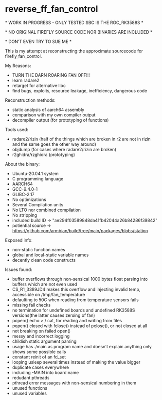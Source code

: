 # reverse\_ff\_fan\_control

\* WORK IN PROGRESS - ONLY TESTED SBC IS THE ROC\_RK3588S \*

\* NO ORIGINAL FIREFLY SOURCE CODE NOR BINARIES ARE INCLUDED \*

\* DON'T EVEN TRY TO SUE ME \*

This is my attempt at reconstructing the approximate sourcecode for firefly\_fan\_control.

My Reasons:

- TURN THE DARN ROARING FAN OFF!!!
- learn radare2
- retarget for alternative libc
- find bugs, exploits, resource leakage, inefficiency, dangerous code

Reconstruction methods:

- static analysis of aarch64 assembly
- comparison with my own compiler output
- decompiler output (for prototyping of functions)

Tools used:

- radare2/rizin (half of the things which are broken in r2 are not in rizin and the same goes the other way around)
- objdump (for cases where radare2/rizin are broken)
- r2ghidra/rzghidra (prototyping)

About the binary:

- Ubuntu-20.04.1 system
- C programming language
- AARCH64
- GCC-9.4.0-1
- GLIBC-2.17
- No optimizations
- Several Compilation units
- No LTO nor combined compilation
- No stripping
- included build ID -> "ae294f03589848da41fb42044a26b84286f39842"
- potiential source -> https://github.com/armbian/build/tree/main/packages/blobs/station

Exposed info:

- non-static function names
- global and local-static variable names
- decently clean code constructs

Issues found:

- buffer overflows through non-sensical 1000 bytes float parsing into buffers which are not even used
- CS\_R1\_3399JD4 makes this overflow and injecting invalid temp, accessible on /tmp/fan\_temperature
- defaulting to 50C when reading from temperature sensors fails
- missing fail checks
- no termination for undefined boards and undefined RK3588S versions(the latter causes zeroing of fan)
- popen() echo > / cat, for reading and writing from files
- popen() closed with fclose() instead of pclose(), or not closed at all
- not breaking on failed open()
- messy and incorrect logging
- childish static argument parsing
- usage has ./main as program name and doesn't explain anything only shows some possible calls
- constant reinit of an fd\_set
- looping usleep several times instead of making the value bigger
- duplicate cases everywhere
- including -MAIN into board name
- redudant pthreads
- pthread error messages with non-sensical numbering in them
- unused functions
- unused variables
